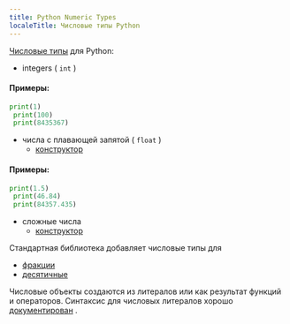 ```yaml
---
title: Python Numeric Types
localeTitle: Числовые типы Python
---
```

[Числовые типы](https://docs.python.org/3/library/stdtypes.html#numeric-types-int-float-complex) для Python:

*   integers ( `int` )

#### Примеры:

```py
print(1) 
 print(100) 
 print(8435367) 
```

*   числа с плавающей запятой ( `float` )
    *   [конструктор](https://docs.python.org/3/library/functions.html#float)

#### Примеры:

```py
print(1.5) 
 print(46.84) 
 print(84357.435) 
```

*   сложные числа
    *   [конструктор](https://docs.python.org/3/library/functions.html#complex)

Стандартная библиотека добавляет числовые типы для

*   [фракции](https://docs.python.org/3/library/fractions.html#module-fractions)
*   [десятичные](https://docs.python.org/3/library/decimal.html#module-decimal)

Числовые объекты создаются из литералов или как результат функций и операторов. Синтаксис для числовых литералов хорошо [документирован](https://docs.python.org/3/reference/lexical_analysis.html#numeric-literals) .